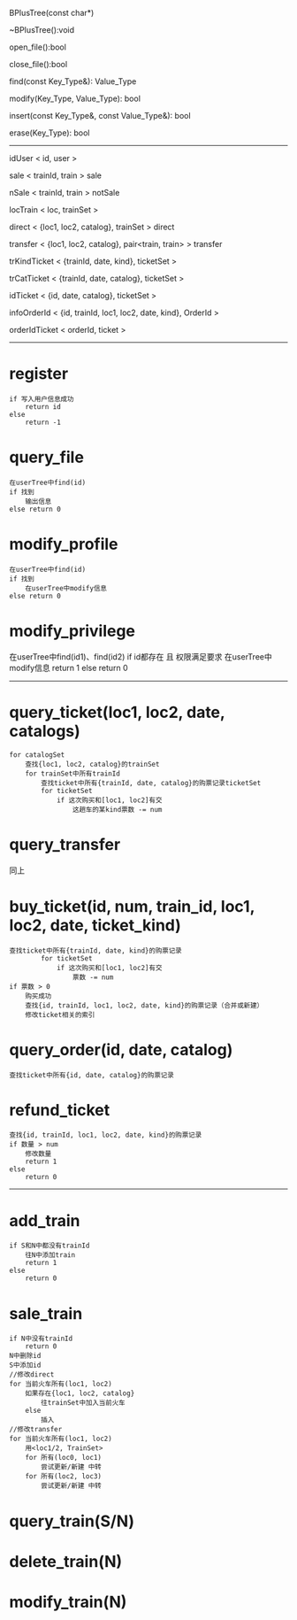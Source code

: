 BPIusTree(const char*)

~BPIusTree():void

open\_file():bool

close\_file():bool

find(const Key\_Type&): Value\_Type

modify(Key\_Type, Value\_Type): bool

insert(const Key\_Type&, const Value\_Type&): bool

erase(Key\_Type): bool
- - - -
idUser      < id, user >

sale        < trainId, train >	sale

nSale       < trainId, train >	notSale

locTrain    < loc, trainSet >

direct      < {loc1, loc2, catalog}, trainSet >	direct

transfer    < {loc1, loc2, catalog}, pair<train, train> >	transfer

trKindTicket    < {trainId, date, kind}, ticketSet >

trCatTicket     < {trainId, date, catalog}, ticketSet >

idTicket        < {id, date, catalog}, ticketSet >

infoOrderId     < {id, trainId, loc1, loc2, date, kind}, OrderId >

orderIdTicket   < orderId, ticket >
- - - -
# register
	if 写入用户信息成功
		return id
	else
		return -1

# query\_file
	在userTree中find(id)
	if 找到
		输出信息
	else return 0

# modify\_profile
	在userTree中find(id)
	if 找到
		在userTree中modify信息
	else return 0

# modify\_privilege
在userTree中find(id1)、find(id2)
if id都存在 且 权限满足要求
	在userTree中modify信息
	return 1
else	return 0

- - - -

# query\_ticket(loc1, loc2, date, catalogs)
	for catalogSet
		查找{loc1, loc2, catalog}的trainSet
		for trainSet中所有trainId
			查找ticket中所有{trainId, date, catalog}的购票记录ticketSet
			for ticketSet
				if 这次购买和[loc1, loc2]有交
					这趟车的某kind票数 -= num

# query\_transfer
同上
# buy\_ticket(id, num, train\_id, loc1, loc2, date, ticket\_kind)
	查找ticket中所有{trainId, date, kind}的购票记录
			for ticketSet
				if 这次购买和[loc1, loc2]有交
					票数 -= num
	if 票数 > 0
		购买成功
		查找{id, trainId, loc1, loc2, date, kind}的购票记录（合并或新建）
		修改ticket相关的索引
# query\_order(id, date, catalog)
	查找ticket中所有{id, date, catalog}的购票记录
# refund\_ticket
	查找{id, trainId, loc1, loc2, date, kind}的购票记录
	if 数量 > num
		修改数量
		return 1
	else
		return 0
- - - -
# add\_train
	if S和N中都没有trainId
		往N中添加train
		return 1
	else
		return 0
# sale\_train
	if N中没有trainId
		return 0
	N中删除id
	S中添加id
	//修改direct
	for 当前火车所有(loc1, loc2)
		如果存在{loc1, loc2, catalog}
			往trainSet中加入当前火车
		else
			插入
	//修改transfer
	for 当前火车所有(loc1, loc2)
		用<loc1/2, TrainSet>
		for 所有(loc0, loc1)
			尝试更新/新建 中转
		for 所有(loc2, loc3)
			尝试更新/新建 中转

# query\_train(S/N)
# delete\_train(N)
# modify\_train(N)

